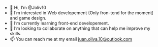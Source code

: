 - 👋 Hi, I’m @Joliv10
- 👀 I’m interested in Web developement (Only fron-tend for the moment) and game design.
- 🌱 I’m currently learning front-end developement.
- 💞️ I’m looking to collaborate on anything that can help me improve my skills.
- 📫 You can reach me at my email juan.oliva.10@outlook.com

<!---
Joliv10/Joliv10 is a ✨ special ✨ repository because its `README.md` (this file) appears on your GitHub profile.
You can click the Preview link to take a look at your changes.
--->
